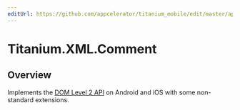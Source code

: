 ```yaml
---
editUrl: https://github.com/appcelerator/titanium_mobile/edit/master/apidoc/Titanium/XML/Comment.yml
---
```

# Titanium.XML.Comment

<TypeHeader/>

## Overview

Implements the [DOM Level 2 API](https://www.w3.org/TR/DOM-Level-2-Core/core.html#ID-1728279322) on
Android and iOS with some non-standard extensions.

<ApiDocs/>
